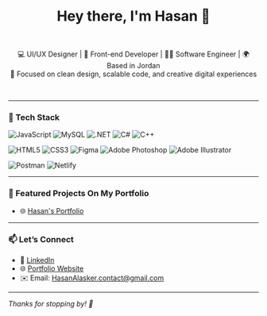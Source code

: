 <h1 align="center">Hey there, I'm Hasan 👋</h1><br/>

<p align="center" color="blue">
  💻 UI/UX Designer | 🧠 Front-end Developer | 👨‍🔬 Software Engineer | 🌍 Based in Jordan <br/>
  🎯 Focused on clean design, scalable code, and creative digital experiences
</p><br/>

---

### 🧰 Tech Stack<br/>

![JavaScript](https://img.shields.io/badge/-JavaScript-black?style=flat-square&logo=javascript)
![MySQL](https://img.shields.io/badge/-MySQL-black?style=flat-square&logo=mysql)
![.NET](https://img.shields.io/badge/-.NET-black?style=flat-square&logo=dotnet)
![C#](https://img.shields.io/badge/-C%23-black?style=flat-square&logo=c-sharp)
![C++](https://img.shields.io/badge/-C++-black?style=flat-square&logo=c%2B%2B)

![HTML5](https://img.shields.io/badge/-HTML5-black?style=flat-square&logo=html5)
![CSS3](https://img.shields.io/badge/-CSS3-black?style=flat-square&logo=css3)
![Figma](https://img.shields.io/badge/-Figma-black?style=flat-square&logo=figma)
![Adobe Photoshop](https://img.shields.io/badge/-Photoshop-black?style=flat-square&logo=adobe-photoshop)
![Adobe Illustrator](https://img.shields.io/badge/-Illustrator-black?style=flat-square&logo=adobe-illustrator)

![Postman](https://img.shields.io/badge/-Postman-black?style=flat-square&logo=postman)
![Netlify](https://img.shields.io/badge/-Netlify-black?style=flat-square&logo=netlify)

---

### 🚀 Featured Projects On My Portfolio

- 🌐 [Hasan's Portfolio](https://hasan-alasker.netlify.app/) 

---

### 📫 Let’s Connect

- 💼 [LinkedIn](https://www.linkedin.com/in/hasan-alasker-58682335a/)
- 🌐 [Portfolio Website](https://hasan-alasker.netlify.app/) 
- ✉️ Email: HasanAlasker.contact@gmail.com

---

*Thanks for stopping by! 👋*
